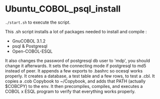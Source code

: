 # Ubuntu_COBOL_psql_install
`./start.sh` to execute the script.

This .sh script installs a lot of packages needed to install and compile :
- GnuCOBOL 3.1.2
- psql & Postgresql
- Open-COBOL-ESQL

It also changes the password of postgresql db user to 'mdp', you should change it afterwards.
It sets the connecting mode if postgresql to md5 instead of peer.
It appends a few exports to .bashrc so ocesql works properly.
It creates a database, a test table and a few rows, to test a .cbl.
It copies a .cob Copybook to ~/Copybook, and adds that PATH (actually $COBCPY) to the env.
It then precompiles, compiles, and executes a COBOL x ESQL program to verify that everything works properly.
